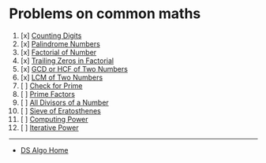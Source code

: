 # Problems on common maths

1. [x] [Counting Digits](counting-digits.md)
2. [x] [Palindrome Numbers](palindrome-numbers.md)
3. [x] [Factorial of Number](factorial-of-number.md)
4. [x] [Trailing Zeros in Factorial](trailing-zeros-in-factorial.md)
5. [x] [GCD or HCF of Two Numbers](gcd-or-hcf-of-two-numbers.md)
6. [x] [LCM of Two Numbers](lcm-of-two-numbers.md)
7. [ ] [Check for Prime](check-for-prime.md)
8. [ ] [Prime Factors](prime-factors.md)
9. [ ] [All Divisors of a Number](all-divisors-of-a-number.md)
10. [ ] [Sieve of Eratosthenes](sieve-of-eratosthenes.md)
11. [ ] [Computing Power](computing-power.md)
12. [ ] [Iterative Power](iterative-power.md)

___
* [DS Algo Home](../../README.md)